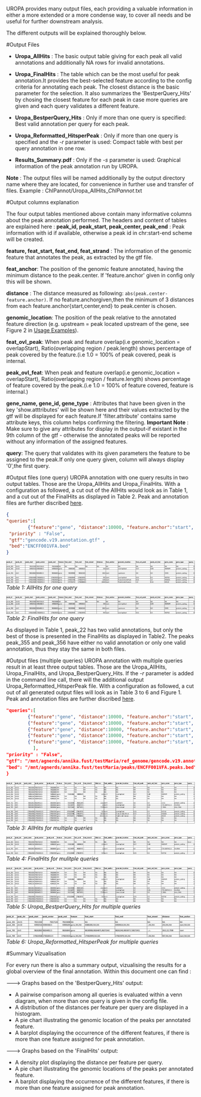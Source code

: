 UROPA provides many output files, each providing a valuable information in either a more extended or a more condense way, to cover all needs and be useful for further downstream analysis.

The different outputs will be explained thoroughly below.

#Output Files
* **Uropa_AllHits**  : The basic output table giving for each peak all valid annotations and additionally NA rows for invalid annotations.

* **Uropa_FinalHits** : The table which can be the most useful for peak annotation.It provides the best-selected feature according to the config criteria for annotating each peak. The closest distance is the basic parameter for the selection. It also summarizes the 'BestperQuery_Hits' by chosing the closest feature for each peak in case more queries are given and each query validates a different feature.

* **Uropa_BestperQuery_Hits** : Only if more than one query is specified: Best valid annotation per query for each peak.

* **Uropa_Reformatted_HitsperPeak** : Only if more than one query is specified and the *-r* parameter is used: Compact table with best per query annotation in one row. 

* **Results_Summary.pdf** : Only if the *-s* parameter is used: Graphical information of the peak annotation run by UROPA.

**Note** : The output files will be named additionally by the output directory name where they are located, for convenience in further use and transfer of files.
Example  : ChIPannot/Uropa_AllHits_*ChIPannot*.txt


#Output columns explanation

The four output tables mentioned above contain many informative columns about the peak annotation performed. The headers and content of tables are explained here :
**peak_id, peak_start, peak_center, peak_end** : Peak information with id if available, otherwise a peak id in chr:start-end scheme will be created.

**feature, feat_start, feat_end, feat_strand** : The information of the genomic feature that annotates the peak, as extracted by the gtf file.

**feat_anchor**: The position of the genomic feature annotated, having the minimum distance to the peak.center. If 'feature.anchor' given in config only this will be shown.

**distance** : The distance measured as following: `abs(peak.center-feature.anchor)`. If no feature.anchorgiven,then the minimum of 3 distances from each feature.anchor{start,center,end} to peak.center is chosen.

**genomic_location**: The position of the peak relative to the annotated feature direction (e.g. upstream = peak located upstream of the gene, see Figure 2 in [Usage Examples](http://uropa.readthedocs.io/en/latest/uropa-example/#example-2-direction-key)).

**feat_ovl_peak**: When peak and feature overlap(i.e genomic_location = overlapStart), Ratio(overlapping region / peak.length) shows percentage of peak covered by the feature.(i.e 1.0 = 100% of peak covered, peak is internal.

**peak_ovl_feat**: When peak and feature overlap(i.e genomic_location = overlapStart), Ratio(overlapping region / feature.length) shows percentage of feature covered by the peak.(i.e 1.0 = 100% of feature covered, feature is internal.)

**gene_name, gene_id, gene_type** : Attributes that have been given in the key 'show.atttributes' will be shown here and their values extracted by the gtf will be displayed for each feature.If 'filter.attribute' contains same attribute keys, this column helps confirming the filtering.
**Important Note** : Make sure to give any attributes for display in the output-if existant in the 9th column of the gtf - otherwise the annotated peaks will be reported 
without any information of the assigned features.

**query**: The query that validates with its given parameters the feature to be assigned to the peak.If only one query given, column will always display '0',the first query.


#Output files (one query)
UROPA annotation with one query results in two output tables. Those are the Uropa_AllHits and Uropa_FinalHits. 
With a configuration as followed, a cut out of the AllHits would look as in Table 1, and a cut out of the FinalHits as displayed in Table 2. Peak and annotation files are further discribed [here](http://uropa.readthedocs.io/en/latest/uropa-example/#used-peak-and-annotation-files). 

```json
{
"queries":[
		{"feature":"gene", "distance":10000, "feature.anchor":"start", "internals":"True", "filter.attribute":"gene_type",  "attribute.value":"protein_coding","show.attributes":["gene_name","gene_type"]}], 
 "priority" : "False",
 "gtf":"gencode.v19.annotation.gtf" ,
 "bed":"ENCFF001VFA.bed"
}
```

![table1](img/output-formats-01.png)	
_Table 1: AllHits for one query_

![table2](img/output-formats-02.png)	
_Table 2: FinalHits for one query_

As displayed in Table 1, peak_22 has two valid annotations, but only the best of those is presented in the FinalHits as displayed in Table2.
The peaks peak_355 and peak_356 have either no valid annotation or only one valid annotation, thus they stay the same in both files. 

#Output files (multiple queries)
UROPA annotation with multiple queries result in at least three output tables. Those are the Uropa_AllHits, Uropa_FinalHits, and Uropa_BestperQuery_Hits. If the *-r* parameter is added in the command line call, there will the additional output Uropa_Reformatted_HitsperPeak file.
With a configuration as followed, a cut out of all generated output files will look as in Table 3 to 6 and Figure 1. Peak and annotation files are further discribed [here](http://uropa.readthedocs.io/en/latest/uropa-example/#used-peak-and-annotation-files). 
```json
"queries":[
		{"feature":"gene", "distance":10000, "feature.anchor":"start", "internals":"True", "filter.attribute":"gene_type",  "attribute.value":"protein_coding","show.attributes":["gene_name","gene_type"]},
		{"feature":"gene", "distance":10000, "feature.anchor":"start", "internals":"True", "filter.attribute":"gene_type",  "attribute.value":"miRNA"},
		{"feature":"gene", "distance":10000, "feature.anchor":"start", "internals":"True", "filter.attribute":"gene_type",  "attribute.value":"lincRNA"},
		{"feature":"gene", "distance":10000, "feature.anchor":"start", "internals":"True", "filter.attribute":"gene_type",  "attribute.value":"misc_RNA"},
		{"feature":"gene", "distance":10000, "feature.anchor":"start", "internals":"True", "filter.attribute":"gene_type",  "attribute.value":"snRNA"}
          ],
"priority" : "False",
"gtf": "/mnt/agnerds/annika.fust/testMaria/ref_genome/gencode.v19.annotation.gtf",
"bed": "/mnt/agnerds/annika.fust/testMaria/peaks/ENCFF001VFA.peaks.bed"
}
```

![table3](img/output-formats-03.png)	
_Table 3: AllHits for multiple queries_

![table4](img/output-formats-04.png)	
_Table 4: FinalHits for mulitple queries_

![table5](img/output-formats-05.png)	
_Table 5: Uropa_BestperQuery_Hits for multiple queries_

![table6](img/output-formats-06.png)	
_Table 6: Uropa_Reformatted_HitsperPeak for multiple queries_


#Summary Vizualisation

For every run there is also a summary output, vizualising the results for a global overview of the final annotation. Within this document one can find : 

---> Graphs based on the 'BestperQuery_Hits' output:

* A pairwise comparison among all queries is evaluated within a venn diagram, when more than one query is given in the config file. 
* A distribution of the distances per feature per query are displayed in a histogram.
* A pie chart illustrating the genomic location of the peaks per annotated feature.
* A barplot displaying the occurrence of the different features, if there is more than one feature assigned for peak annotation.


---> Graphs based on the 'FinalHits' output:

* A density plot displaying the distance per feature per query. 
* A pie chart illustrating the genomic locations of the peaks per annotated feature.
* A barplot displaying the occurrence of the different features, if there is more than one feature assigned for peak annotation.
